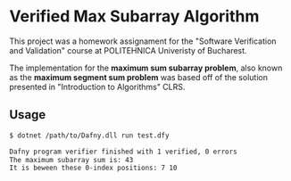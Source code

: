 # Verified Max Subarray Algorithm

This project was a homework assignament for the "Software Verification and
Validation" course at POLITEHNICA Univeristy of Bucharest.

The implementation for the **maximum sum subarray problem**, also known as
the **maximum segment sum problem** was based off of the solution presented
in "Introduction to Algorithms" CLRS.

## Usage

```bash
$ dotnet /path/to/Dafny.dll run test.dfy

Dafny program verifier finished with 1 verified, 0 errors
The maximum subarray sum is: 43
It is beween these 0-index positions: 7 10
```
